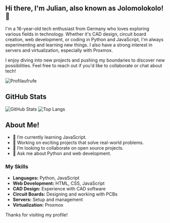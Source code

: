 ## Hi there, I'm Julian, also known as Jolomolokolo! 👋

I'm a 16-year-old tech enthusiast from Germany who loves exploring various fields in technology. Whether it's CAD design, circuit board creation, web development, or coding in Python and JavaScript, I'm always experimenting and learning new things. I also have a strong interest in servers and virtualization, especially with Proxmox.

I enjoy diving into new projects and pushing my boundaries to discover new possibilities. Feel free to reach out if you'd like to collaborate or chat about tech!

![Profilaufrufe](https://komarev.com/ghpvc/?username=jolomolokolo)

## GitHub Stats

![GitHub Stats](https://github-readme-stats.vercel.app/api?username=jolomolokolo&show_icons=true&theme=radical)
![Top Langs](https://github-readme-stats.vercel.app/api/top-langs/?username=jolomolokolo&layout=compact&theme=radical)


<!-- ## GitHub Activity

![GitHub Activity Graph](https://activity-graph.herokuapp.com/graph?username=jolomolokolo&theme=dracula) -->

## About Me!

- 🌱 I’m currently learning JavaScript.
- 💼 Working on exciting projects that solve real-world problems.
- 👯 I’m looking to collaborate on open source projects.
- 💬 Ask me about Python and web development.

### My Skills

- **Languages:** Python, JavaScript
- **Web Development:** HTML, CSS, JavaScript
- **CAD Design:** Experience with CAD software
- **Circuit Boards:** Designing and working with PCBs
- **Servers:** Setup and management
- **Virtualization:** Proxmox

Thanks for visiting my profile!








<!--
**Jolomolokolo/jolomolokolo** is a ✨ _special_ ✨ repository because its `README.md` (this file) appears on your GitHub profile.

Here are some ideas to get you started:

- 🔭 I’m currently working on ...
- 🌱 I’m currently learning ...
- 👯 I’m looking to collaborate on ...
- 🤔 I’m looking for help with ...
- 💬 Ask me about ...
- 📫 How to reach me: ...
- 😄 Pronouns: ...
- ⚡ Fun fact: ...
-->
